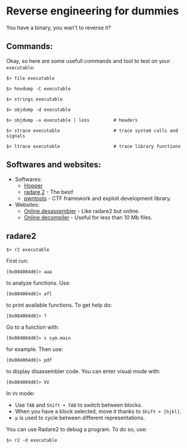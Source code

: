 # Reverse engineering for dummies

You have a binary, you wan't to reverse it?

## Commands:

Okay, so here are some usefull commands and tool to test on your `executable`:

```console
$> file executable
```

```console
$> hexdump -C executable
```

```console
$> strings executable
```

```console
$> objdump -d executable
```

```console
$> objdump -x executable | less         # headers
```

```console
$> strace executable                    # trace system calls and signals
```

```console
$> ltrace executable                    # trace library functions
```

## Softwares and websites:

- Softwares:
    - [Hopper](https://www.hopperapp.com/)
    - [radare 2](https://github.com/radare/radare2) - The best!
    - [pwntools](https://github.com/Gallopsled/pwntools) - CTF framework and exploit development library.
- Websites:
    - [Online desassembler](https://onlinedisassembler.com/odaweb/) - Like radare2 but online.
    - [Online decompiler](https://retdec.com/decompilation/) - Useful for less than 10 Mb files.

## radare2

```console
$> r2 executable
```

First run:

```
[0x004004d0]> aaa
```

to analyze functions. Use:

```
[0x004004d0]> afl
```

to print available functions. To get help do:

```
[0x004004d0]> ?
```

Go to a function with:

```
[0x004004d0]> s sym.main
```

for example. Then use:

```
[0x004004d0]> pdf
```

to display disassembler code. You can enter visual mode with:

```
[0x004004d0]> VV
```

In `VV` mode:

- Use `TAB` and `Shift + TAB` to switch between blocks.
- When you have a block selected, move it thanks to `Shift + [hjkl]`.
- `p` is used to cycle between different representations.


You can use Radare2 to debug a program. To do so, use:

```
$> r2 -d executable
```

